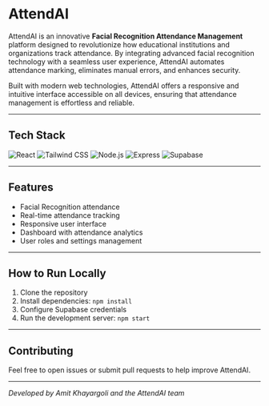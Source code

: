 # AttendAI

AttendAI is an innovative **Facial Recognition Attendance Management** platform designed to revolutionize how educational institutions and organizations track attendance. By integrating advanced facial recognition technology with a seamless user experience, AttendAI automates attendance marking, eliminates manual errors, and enhances security. 

Built with modern web technologies, AttendAI offers a responsive and intuitive interface accessible on all devices, ensuring that attendance management is effortless and reliable.

---

## Tech Stack

<p>
  <img alt="React" src="https://img.shields.io/badge/React-61DAFB?style=for-the-badge&logo=react&logoColor=white" />
  <img alt="Tailwind CSS" src="https://img.shields.io/badge/Tailwind_CSS-38B2AC?style=for-the-badge&logo=tailwind-css&logoColor=white" />
  <img alt="Node.js" src="https://img.shields.io/badge/Node.js-339933?style=for-the-badge&logo=node.js&logoColor=white" />
  <img alt="Express" src="https://img.shields.io/badge/Express.js-000000?style=for-the-badge&logo=express&logoColor=white" />
  <img alt="Supabase" src="https://img.shields.io/badge/Supabase-3ECF8E?style=for-the-badge&logo=supabase&logoColor=white" />
</p>

---

## Features

- Facial Recognition attendance
- Real-time attendance tracking  
- Responsive user interface  
- Dashboard with attendance analytics  
- User roles and settings management  

---

## How to Run Locally

1. Clone the repository  
2. Install dependencies: `npm install`  
3. Configure Supabase credentials  
4. Run the development server: `npm start`  

---

## Contributing

Feel free to open issues or submit pull requests to help improve AttendAI.

---


*Developed by Amit Khayargoli and the AttendAI team*
